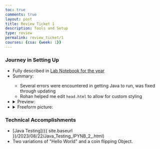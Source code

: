 ```yaml
---
toc: true
comments: true
layout: post
title: Review Ticket 1
description: Tools and Setup
type: review
permalink: review_ticket/1
courses: {csa: {week: 1}}
---
```

### Journey in Setting Up
<ul>
    <li>Fully described in <a href="{{ site.baseurl }}/2023/08/21/Lab_Notebook.html">Lab Notebook for the year</a></li>
    <li>Summary:</li>
        <ul>
            <li>Several errors were encountered in getting Java to run, was fixed through updating</li>
            <li>Rohan helped me edit <code>head.html</code> to allow for custom styling</li>
        </ul>
    <li>
        <details closed>
            <summary>Preview:</summary>
            <img src="{{ site.baseurl }}/images/labnotebook.png">
        </details>
    </li>
    <li>
        <details closed>
            <summary>Freeform picture:</summary>
            <img src="{{ site.baseurl }}/images/bees!.png">
        </details>
    </li>
</ul>

### Technical Accomplishments
* [Java Testing]({{ site.baseurl }}/2023/08/22/Java_Testing_IPYNB_2_.html)
* Two variations of "Hello World" and a coin flipping Object.